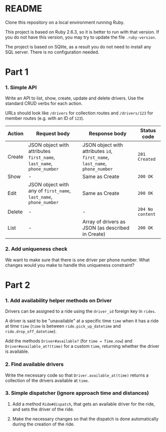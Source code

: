 # README

Clone this repository on a local environment running Ruby.

This project is based on Ruby 2.6.3, so it is better to run with that version.
If you do not have this version, you may try to update the file `.ruby-version`. 

The project is based on SQlite, as a result you do not need to install any SQL server. There is no configuration needed.

# Part 1

### 1. Simple API

Write an API to list, show, create, update and delete drivers. Use the standard CRUD verbs for each action.

URLs should look like `/drivers` for collection routes and `/drivers/123` for member routes (e.g. with an ID of `123`).

| Action | Request body | Response body | Status code |
|---|---|---|---|
| Create | JSON object with attributes `first_name`, `last_name`, `phone_number` | JSON object with attributes `id`, `first_name`, `last_name`, `phone_number` | `201 Created` |
| Show | - | Same as Create |  `200 OK` |
| Edit | JSON object with any of `first_name`, `last_name`, `phone_number` | Same as Create | `200 OK` |
| Delete | - | - | `204 No content`  |
| List | - | Array of drivers as JSON (as described in Create) | `200 OK` |

### 2. Add uniqueness check

We want to make sure that there is one driver per phone number. What changes would you make to handle this uniqueness constraint?

# Part 2

### 1. Add availability helper methods on Driver

Drivers can be assigned to a ride using the `driver_id` foreign key in `rides`.

A driver is said to be "unavailable" at a specific time `time` when it has a ride at time `time`
(`time` is between `ride.pick_up_datetime` and `ride.drop_off_datetime`).

Add the methods `Driver#available?` (for `time = Time.now`) and `Driver#available_at?(time)` for a custom `time`,
returning whether the driver is available.

### 2. Find available drivers

Write the necessary code so that `Driver.available_at(time)` returns a collection of the drivers
available at `time`.

### 3. Simple dispatcher (ignore approach time and distances)

1. Add a method `Ride#dispatch`, that gets an available driver for the ride, and sets the driver of the ride.

2. Make the necessary changes so that the dispatch is done automatically during the creation of the ride.
